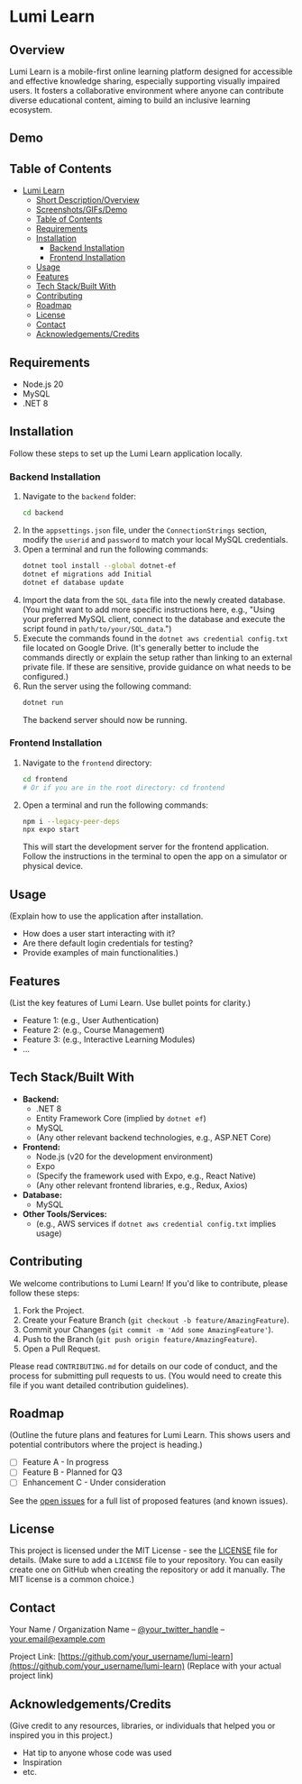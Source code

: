 # Lumi Learn

## Overview

Lumi Learn is a mobile-first online learning platform designed for accessible and effective knowledge sharing, especially supporting visually impaired users. It fosters a collaborative environment where anyone can contribute diverse educational content, aiming to build an inclusive learning ecosystem.

## Demo

## Table of Contents

- [Lumi Learn](#lumi-learn)
  - [Short Description/Overview](#short-descriptionoverview)
  - [Screenshots/GIFs/Demo](#screenshotsgifsdemo)
  - [Table of Contents](#table-of-contents)
  - [Requirements](#requirements)
  - [Installation](#installation)
    - [Backend Installation](#backend-installation)
    - [Frontend Installation](#frontend-installation)
  - [Usage](#usage)
  - [Features](#features)
  - [Tech Stack/Built With](#tech-stackbuilt-with)
  - [Contributing](#contributing)
  - [Roadmap](#roadmap)
  - [License](#license)
  - [Contact](#contact)
  - [Acknowledgements/Credits](#acknowledgementscredits)

## Requirements

- Node.js 20
- MySQL
- .NET 8

## Installation

Follow these steps to set up the Lumi Learn application locally.

### Backend Installation

1.  Navigate to the `backend` folder:
    ```bash
    cd backend
    ```
2.  In the `appsettings.json` file, under the `ConnectionStrings` section, modify the `userid` and `password` to match your local MySQL credentials.
3.  Open a terminal and run the following commands:
    ```bash
    dotnet tool install --global dotnet-ef
    dotnet ef migrations add Initial
    dotnet ef database update
    ```
4.  Import the data from the `SQL_data` file into the newly created database.
    (You might want to add more specific instructions here, e.g., "Using your preferred MySQL client, connect to the database and execute the script found in `path/to/your/SQL_data`.")
5.  Execute the commands found in the `dotnet aws credential config.txt` file located on Google Drive.
    (It's generally better to include the commands directly or explain the setup rather than linking to an external private file. If these are sensitive, provide guidance on what needs to be configured.)
6.  Run the server using the following command:
    ```bash
    dotnet run
    ```
    The backend server should now be running.

### Frontend Installation

1.  Navigate to the `frontend` directory:
    ```bash
    cd frontend
    # Or if you are in the root directory: cd frontend
    ```
2.  Open a terminal and run the following commands:
    ```bash
    npm i --legacy-peer-deps
    npx expo start
    ```
    This will start the development server for the frontend application. Follow the instructions in the terminal to open the app on a simulator or physical device.

## Usage

(Explain how to use the application after installation.
- How does a user start interacting with it?
- Are there default login credentials for testing?
- Provide examples of main functionalities.)
## Features

(List the key features of Lumi Learn. Use bullet points for clarity.)
- Feature 1: (e.g., User Authentication)
- Feature 2: (e.g., Course Management)
- Feature 3: (e.g., Interactive Learning Modules)
- ...

## Tech Stack/Built With

- **Backend:**
    - .NET 8
    - Entity Framework Core (implied by `dotnet ef`)
    - MySQL
    - (Any other relevant backend technologies, e.g., ASP.NET Core)
- **Frontend:**
    - Node.js (v20 for the development environment)
    - Expo
    - (Specify the framework used with Expo, e.g., React Native)
    - (Any other relevant frontend libraries, e.g., Redux, Axios)
- **Database:**
    - MySQL
- **Other Tools/Services:**
    - (e.g., AWS services if `dotnet aws credential config.txt` implies usage)

## Contributing

We welcome contributions to Lumi Learn! If you'd like to contribute, please follow these steps:

1.  Fork the Project.
2.  Create your Feature Branch (`git checkout -b feature/AmazingFeature`).
3.  Commit your Changes (`git commit -m 'Add some AmazingFeature'`).
4.  Push to the Branch (`git push origin feature/AmazingFeature`).
5.  Open a Pull Request.

Please read `CONTRIBUTING.md` for details on our code of conduct, and the process for submitting pull requests to us. (You would need to create this file if you want detailed contribution guidelines).

## Roadmap

(Outline the future plans and features for Lumi Learn. This shows users and potential contributors where the project is heading.)
- [ ] Feature A - In progress
- [ ] Feature B - Planned for Q3
- [ ] Enhancement C - Under consideration

See the [open issues](link_to_your_issues_page) for a full list of proposed features (and known issues).

## License

This project is licensed under the MIT License - see the [LICENSE](LICENSE) file for details.
(Make sure to add a `LICENSE` file to your repository. You can easily create one on GitHub when creating the repository or add it manually. The MIT license is a common choice.)

## Contact

Your Name / Organization Name – [@your_twitter_handle](https://twitter.com/your_twitter_handle) – your.email@example.com

Project Link: [https://github.com/your_username/lumi-learn](https://github.com/your_username/lumi-learn)
(Replace with your actual project link)

## Acknowledgements/Credits

(Give credit to any resources, libraries, or individuals that helped you or inspired you in this project.)
- Hat tip to anyone whose code was used
- Inspiration
- etc.
